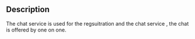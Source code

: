 ## Description 

The chat service is used for the regsuitration and the chat service , the chat is offered by one on one.